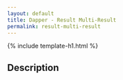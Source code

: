 ```yaml
---
layout: default
title: Dapper - Result Multi-Result 
permalink: result-multi-result
---
```


{% include template-h1.html %}

## Description
